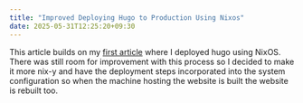 ```yaml
---
title: "Improved Deploying Hugo to Production Using Nixos"
date: 2025-05-31T12:25:20+09:30
---
```

This article builds on my [first article](https://megacorp.industries/posts/deploying-hugo-to-production-using-nixos/) where I deployed hugo using NixOS. There was still room for improvement with this process so I decided to make it more nix-y and have the deployment steps incorporated into the system configuration so when the machine hosting the website is built the website is rebuilt too.
